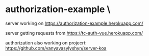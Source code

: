 # authorization-example \

server working on https://authorization-example.herokuapp.com/

server getting requests from https://tc-auth-vue.herokuapp.com/

authorization also working on projecrt: https://github.com/vanyavasylyshyn/server-koa
